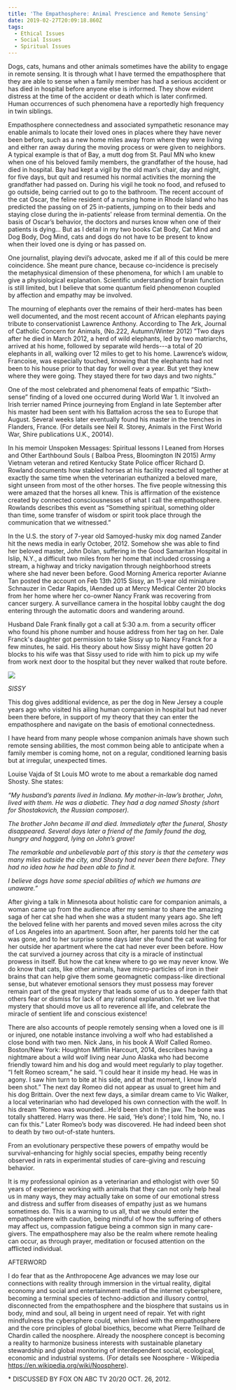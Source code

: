 ```yaml
---
title: 'The Empathosphere: Animal Prescience and Remote Sensing'
date: 2019-02-27T20:09:18.860Z
tags:
  - Ethical Issues
  - Social Issues
  - Spiritual Issues
---
```

Dogs, cats, humans and other animals sometimes have the ability to engage in remote sensing. It is through what I have termed the empathosphere that they are able to sense when a family member has had a serious accident or has died in hospital before anyone else is informed. They show evident distress at the time of the accident or death which is later confirmed. Human occurrences of such phenomena have a reportedly high frequency in twin siblings.

Empathosphere connectedness and associated sympathetic resonance may enable animals to locate their loved ones in places where they have never been before, such as a new home miles away from where they were living and either ran away during the moving process or were given to neighbors.  A typical example is that of Bay, a mutt dog from St. Paul MN who knew when one of his beloved family members, the grandfather of the house, had died in hospital. Bay had kept a vigil by the old man’s chair, day and night, for five days, but quit and resumed his normal activities the morning the grandfather had passed on. During his vigil he took no food, and refused to go outside, being carried out to go to the bathroom. The recent account of the cat Oscar, the feline resident of a nursing home in Rhode Island who has predicted the passing on of 25 in-patients, jumping on to their beds and staying close during the in-patients’ release from terminal dementia. On the basis of Oscar’s behavior, the doctors and nurses know when one of their patients is dying... But as I detail in my two books Cat Body, Cat Mind and Dog Body, Dog Mind, cats and dogs do not have to be present to know when their loved one is dying or has passed on.                                   

One journalist, playing devil’s advocate, asked me if all of this could be mere coincidence. She meant pure chance, because co-incidence is precisely the metaphysical dimension of these phenomena, for which I am unable to give a physiological explanation. Scientific understanding of brain function is still limited, but I believe that some quantum field phenomenon coupled by affection and empathy may be involved.

The mourning of elephants over the remains of their herd-mates has been well documented, and the most recent account of African elephants paying tribute to conservationist Lawrence Anthony. According to The Ark, Journal of Catholic Concern for Animals, (No.222, Autumn/Winter 2012) ”Two days after he died in March 2012, a herd of wild elephants, led by two matriarchs, arrived at his home, followed by separate wild herds---a total of 20 elephants in all, walking over 12 miles to get to his home. Lawrence’s widow, Francoise, was especially touched, knowing that the elephants had not been to his house prior to that day for well over a year. But yet they knew where they were going. They stayed there for two days and two nights.”

One of the most celebrated and phenomenal feats of empathic “Sixth-sense” finding of a loved one occurred during World War 1. It involved an Irish terrier named Prince journeying from England in late September after his master had been sent with his Battalion across the sea to Europe that August. Several weeks later eventually found his master in the trenches in Flanders, France. (For details see Neil R. Storey, Animals in the First World War, Shire publications U.K., 20014).

In his memoir Unspoken Messages: Spiritual lessons I Leaned from Horses and Other Earthbound Souls  ( Balboa Press, Bloomington IN 2015) Army Vietnam veteran and retired Kentucky State Police officer Richard D. Rowland documents how stabled horses at his facility reacted all together at exactly the same time when the veterinarian euthanized a beloved mare, sight unseen from most of the other horses. The five people witnessing this were amazed that the horses all knew. This is affirmation of the existence created by connected consciousnesses of what I call the empathosphere. Rowlands describes this event as “Something spiritual, something older than time, some transfer of wisdom or spirit took place through the communication that we witnessed.”

In the U.S. the story of 7-year old Samoyed-husky mix dog named Zander hit the news media in early October, 2012. Somehow she was able to find her beloved master, John Dolan, suffering in the Good Samaritan Hospital in Islip, N.Y., a difficult two miles from her home that included crossing a stream, a highway and tricky navigation through neighborhood streets where she had never been before. Good Morning America reporter  Avianne Tan posted the account on Feb 13th 2015 Sissy, an 11-year old miniature Schnauzer in Cedar Rapids, IAended up at Mercy Medical Center 20 blocks from her home where her co-owner Nancy Frank was recovering from cancer surgery. A surveillance camera in the hospital lobby caught the dog entering through the automatic doors and wandering around.

Husband Dale Frank finally got a call at 5:30 a.m. from a security officer who found his phone number and house address from her tag on her. Dale Franck's daughter got permission to take Sissy up to Nancy Franck for a few minutes, he said. His theory about how Sissy might have gotten 20 blocks to his wife was that Sissy used to ride with him to pick up my wife from work next door to the hospital but they never walked that route before.

![](/img/sissy.jpg)

_SISSY_

This dog gives additional evidence, as per the dog in New Jersey a couple years ago who visited his ailing human companion in hospital but had never been there before, in support of my theory that they can enter the empathosphere and navigate on the basis of emotional connectedness.

I have heard from many people whose companion animals have shown such remote sensing abilities, the most common being able to anticipate when a family member is coming home, not on a regular, conditioned learning basis but at irregular, unexpected times.

Louise Vajda of St Louis MO wrote to me about a remarkable dog named Shosty. She states:

_“My husband’s parents lived in Indiana. My mother-in-law’s brother, John, lived with them. He was a diabetic. They had a dog named Shosty (short for Shostakovich, the Russian composer)._

_The brother John became ill and died. Immediately after the funeral, Shosty disappeared. Several days later a friend of the family found the dog, hungry and haggard, lying on John’s grave!_

_The remarkable and unbelievable part of this story is that the cemetery was many miles outside the city, and Shosty had never been there before. They had no idea how he had been able to find it._

_I believe dogs have some special abilities of which we humans are unaware.”_

After giving a talk in Minnesota about holistic care for companion animals, a woman came up from the audience after my seminar to share the amazing saga of her cat she had when she was a student many years ago. She left the beloved feline with her parents and moved seven miles across the city of Los Angeles into an apartment. Soon after, her parents told her the cat was gone, and to her surprise some days later she found the cat waiting for her outside her apartment where the cat had never ever been before. How the cat survived a journey across that city is a miracle of instinctual prowess in itself. But how the cat knew where to go we may never know. We do know that cats, like other animals, have micro-particles of iron in their brains that can help give them some geomagnetic compass-like directional sense, but whatever emotional sensors they must possess may forever remain part of the great mystery that leads some of us to a deeper faith that others fear or dismiss for lack of any rational explanation. Yet we live that mystery that should move us all to reverence all life, and celebrate the miracle of sentient life and conscious existence! 

 There are also accounts of people remotely sensing when a loved one is ill or injured, one notable instance involving a wolf who had established a close bond with two men. Nick Jans, in his book A Wolf Called Romeo. Boston/New York: Houghton Mifflin Harcourt, 2014, describes having a nightmare about a wild wolf living near Juno Alaska who had become friendly toward him and his dog and would meet regularly to play together.  “I felt Romeo scream,” he said.  “I could hear it inside my head.  He was in agony. I saw him turn to bite at his side, and at that moment, I know he’d been shot.”  The next day Romeo did not appear as usual to greet him and his dog Brittain. Over the next few days, a similar dream came to Vic Walker, a local veterinarian who had developed his own connection with the wolf.  In his dream “Romeo was wounded…He’d been shot in the jaw.  The bone was totally shattered.  Harry was there.  He said, ‘He’s done’; I told him, ‘No, no.  I can fix this.” Later Romeo’s body was discovered. He had indeed been shot to death by two out-of-state hunters.

From an evolutionary perspective these powers of empathy would be survival-enhancing for highly social species, empathy being recently observed in rats in experimental studies of care-giving and rescuing behavior.

 It is my professional opinion as a veterinarian and ethologist with over 50 years of experience working with animals that they can not only help heal us in many ways, they may actually take on some of our emotional stress and distress and suffer from diseases of empathy just as we humans sometimes do. This is a warning to us all, that we should enter the empathosphere with caution, being mindful of how the suffering of others may affect us, compassion fatigue being a common sign in many care-givers. The empathosphere may also be the realm where remote healing can occur, as through prayer, meditation or focused attention on the afflicted individual.

AFTERWORD

 I do fear that as the Anthropocene Age advances we may lose our connections with reality through immersion in the virtual reality, digital economy and social and entertainment media of the internet cybersphere, becoming a terminal species of techno-addiction and illusory control, disconnected from the empathosphere and the biosphere that sustains us in body, mind and soul, all being in urgent need of repair. Yet with right mindfulness the cybersphere could, when linked with the empathosphere and the core principles of global bioethics, become what Pierre Teilhard de Chardin called the noosphere. Already the noosphere concept is becoming a reality to harmonize business interests with sustainable planetary stewardship and global monitoring of interdependent social, ecological, economic and industrial systems. (For details see Noosphere - Wikipedia https://en.wikipedia.org/wiki/Noosphere).

\* DISCUSSED BY FOX ON ABC TV 20/20 OCT. 26, 2012.
